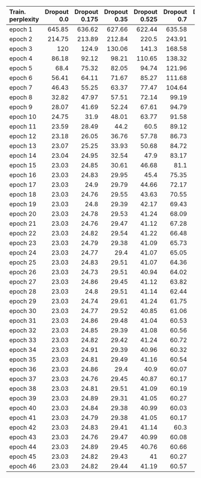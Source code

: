 | Train. perplexity   |   Dropout 0.0 |   Dropout 0.175 |   Dropout 0.35 |   Dropout 0.525 |   Dropout 0.7 |   Dropout 0.875 |
|:--------------------|--------------:|----------------:|---------------:|----------------:|--------------:|----------------:|
| epoch 1             |        645.85 |          636.62 |         627.66 |          622.44 |        635.58 |          656.61 |
| epoch 2             |        214.75 |          213.89 |         212.84 |          220.5  |        243.91 |          304.51 |
| epoch 3             |        120    |          124.9  |         130.06 |          141.3  |        168.58 |          254.5  |
| epoch 4             |         86.18 |           92.12 |          98.21 |          110.65 |        138.32 |          232.97 |
| epoch 5             |         68.4  |           75.32 |          82.05 |           94.74 |        121.96 |          216.49 |
| epoch 6             |         56.41 |           64.11 |          71.67 |           85.27 |        111.68 |          209.82 |
| epoch 7             |         46.43 |           55.25 |          63.37 |           77.47 |        104.64 |          202.35 |
| epoch 8             |         32.82 |           47.97 |          57.51 |           72.14 |         99.19 |          198.09 |
| epoch 9             |         28.07 |           41.69 |          52.24 |           67.61 |         94.79 |          193.89 |
| epoch 10            |         24.75 |           31.9  |          48.01 |           63.77 |         91.58 |          191.87 |
| epoch 11            |         23.59 |           28.49 |          44.2  |           60.5  |         89.12 |          188.53 |
| epoch 12            |         23.18 |           26.05 |          36.76 |           57.78 |         86.73 |          187.45 |
| epoch 13            |         23.07 |           25.25 |          33.93 |           50.68 |         84.72 |          186.8  |
| epoch 14            |         23.04 |           24.95 |          32.54 |           47.9  |         83.17 |          183.58 |
| epoch 15            |         23.03 |           24.85 |          30.61 |           46.68 |         81.1  |          182.21 |
| epoch 16            |         23.03 |           24.83 |          29.95 |           45.4  |         75.35 |          181.4  |
| epoch 17            |         23.03 |           24.9  |          29.79 |           44.66 |         72.17 |          180.86 |
| epoch 18            |         23.03 |           24.76 |          29.55 |           43.63 |         70.55 |          173.67 |
| epoch 19            |         23.03 |           24.8  |          29.39 |           42.17 |         69.43 |          168.23 |
| epoch 20            |         23.03 |           24.78 |          29.53 |           41.24 |         68.09 |          165.51 |
| epoch 21            |         23.03 |           24.76 |          29.47 |           41.12 |         67.28 |          162.81 |
| epoch 22            |         23.03 |           24.82 |          29.54 |           41.22 |         66.48 |          160.83 |
| epoch 23            |         23.03 |           24.79 |          29.38 |           41.09 |         65.73 |          158.45 |
| epoch 24            |         23.03 |           24.77 |          29.4  |           41.07 |         65.05 |          156.93 |
| epoch 25            |         23.03 |           24.83 |          29.51 |           41.07 |         64.36 |          154.61 |
| epoch 26            |         23.03 |           24.73 |          29.51 |           40.94 |         64.02 |          154.24 |
| epoch 27            |         23.03 |           24.86 |          29.45 |           41.12 |         63.82 |          153.26 |
| epoch 28            |         23.03 |           24.8  |          29.51 |           41.14 |         62.44 |          152.04 |
| epoch 29            |         23.03 |           24.74 |          29.61 |           41.24 |         61.75 |          151.8  |
| epoch 30            |         23.03 |           24.77 |          29.52 |           40.85 |         61.06 |          150.61 |
| epoch 31            |         23.03 |           24.86 |          29.48 |           41.04 |         60.53 |          150.78 |
| epoch 32            |         23.03 |           24.85 |          29.39 |           41.08 |         60.56 |          150.4  |
| epoch 33            |         23.03 |           24.82 |          29.42 |           41.24 |         60.72 |          150.08 |
| epoch 34            |         23.03 |           24.91 |          29.39 |           40.96 |         60.32 |          149.39 |
| epoch 35            |         23.03 |           24.81 |          29.49 |           41.16 |         60.54 |          148.72 |
| epoch 36            |         23.03 |           24.86 |          29.4  |           40.9  |         60.07 |          148.39 |
| epoch 37            |         23.03 |           24.76 |          29.45 |           40.87 |         60.17 |          148.64 |
| epoch 38            |         23.03 |           24.81 |          29.51 |           41.09 |         60.19 |          146.78 |
| epoch 39            |         23.03 |           24.89 |          29.31 |           41.05 |         60.27 |          146.66 |
| epoch 40            |         23.03 |           24.84 |          29.38 |           40.99 |         60.03 |          145.87 |
| epoch 41            |         23.03 |           24.79 |          29.38 |           41.05 |         60.17 |          145.91 |
| epoch 42            |         23.03 |           24.83 |          29.41 |           41.14 |         60.3  |          145.53 |
| epoch 43            |         23.03 |           24.76 |          29.47 |           40.99 |         60.08 |          145.78 |
| epoch 44            |         23.03 |           24.89 |          29.45 |           40.76 |         60.66 |          146.15 |
| epoch 45            |         23.03 |           24.82 |          29.43 |           41    |         60.27 |          145.48 |
| epoch 46            |         23.03 |           24.82 |          29.44 |           41.19 |         60.57 |          146    |